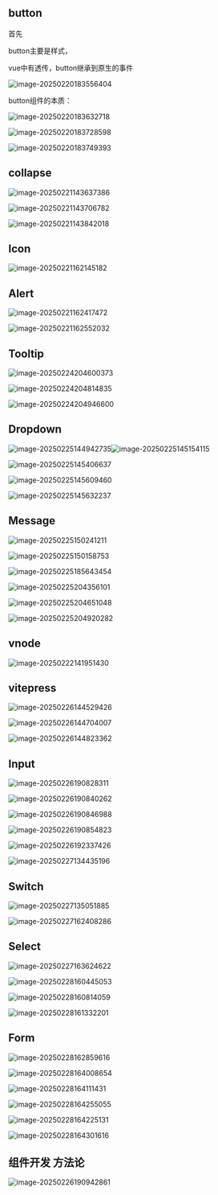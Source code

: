 ## button



首先

button主要是样式，

vue中有透传，button继承到原生的事件

![image-20250220183556404](C:\Users\lyq\AppData\Roaming\Typora\typora-user-images\image-20250220183556404.png)

button组件的本质：

![image-20250220183632718](C:\Users\lyq\AppData\Roaming\Typora\typora-user-images\image-20250220183632718.png)

![image-20250220183728598](C:\Users\lyq\AppData\Roaming\Typora\typora-user-images\image-20250220183728598.png)







![image-20250220183749393](C:\Users\lyq\AppData\Roaming\Typora\typora-user-images\image-20250220183749393.png)





## collapse

![image-20250221143637386](C:\Users\lyq\AppData\Roaming\Typora\typora-user-images\image-20250221143637386.png)

![image-20250221143706782](C:\Users\lyq\AppData\Roaming\Typora\typora-user-images\image-20250221143706782.png)

![image-20250221143842018](C:\Users\lyq\AppData\Roaming\Typora\typora-user-images\image-20250221143842018.png)

## Icon

![image-20250221162145182](C:\Users\lyq\AppData\Roaming\Typora\typora-user-images\image-20250221162145182.png)

## Alert

![image-20250221162417472](C:\Users\lyq\AppData\Roaming\Typora\typora-user-images\image-20250221162417472.png)

![image-20250221162552032](C:\Users\lyq\AppData\Roaming\Typora\typora-user-images\image-20250221162552032.png)

## Tooltip

![image-20250224204600373](C:\Users\lyq\AppData\Roaming\Typora\typora-user-images\image-20250224204600373.png)







![image-20250224204814835](C:\Users\lyq\AppData\Roaming\Typora\typora-user-images\image-20250224204814835.png)



![image-20250224204946600](C:\Users\lyq\AppData\Roaming\Typora\typora-user-images\image-20250224204946600.png)

## Dropdown

![image-20250225144942735](C:\Users\lyq\AppData\Roaming\Typora\typora-user-images\image-20250225144942735.png)![image-20250225145154115](C:\Users\lyq\AppData\Roaming\Typora\typora-user-images\image-20250225145154115.png)

![image-20250225145406637](C:\Users\lyq\AppData\Roaming\Typora\typora-user-images\image-20250225145406637.png)







![image-20250225145609460](C:\Users\lyq\AppData\Roaming\Typora\typora-user-images\image-20250225145609460.png)

![image-20250225145632237](C:\Users\lyq\AppData\Roaming\Typora\typora-user-images\image-20250225145632237.png)

## Message

![image-20250225150241211](C:\Users\lyq\AppData\Roaming\Typora\typora-user-images\image-20250225150241211.png)

![image-20250225150158753](C:\Users\lyq\AppData\Roaming\Typora\typora-user-images\image-20250225150158753.png)





![image-20250225185643454](C:\Users\lyq\AppData\Roaming\Typora\typora-user-images\image-20250225185643454.png)



![image-20250225204356101](C:\Users\lyq\AppData\Roaming\Typora\typora-user-images\image-20250225204356101.png)



![image-20250225204651048](C:\Users\lyq\AppData\Roaming\Typora\typora-user-images\image-20250225204651048.png)



![image-20250225204920282](C:\Users\lyq\AppData\Roaming\Typora\typora-user-images\image-20250225204920282.png)



















































































## vnode



![image-20250222141951430](C:\Users\lyq\AppData\Roaming\Typora\typora-user-images\image-20250222141951430.png)

## vitepress

![image-20250226144529426](C:\Users\lyq\AppData\Roaming\Typora\typora-user-images\image-20250226144529426.png)

![image-20250226144704007](C:\Users\lyq\AppData\Roaming\Typora\typora-user-images\image-20250226144704007.png)

![image-20250226144823362](C:\Users\lyq\AppData\Roaming\Typora\typora-user-images\image-20250226144823362.png)



## Input

![image-20250226190828311](C:\Users\lyq\AppData\Roaming\Typora\typora-user-images\image-20250226190828311.png)

![image-20250226190840262](C:\Users\lyq\AppData\Roaming\Typora\typora-user-images\image-20250226190840262.png)

![image-20250226190846988](C:\Users\lyq\AppData\Roaming\Typora\typora-user-images\image-20250226190846988.png)

![image-20250226190854823](C:\Users\lyq\AppData\Roaming\Typora\typora-user-images\image-20250226190854823.png)



![image-20250226192337426](C:\Users\lyq\AppData\Roaming\Typora\typora-user-images\image-20250226192337426.png)





![image-20250227134435196](C:\Users\lyq\AppData\Roaming\Typora\typora-user-images\image-20250227134435196.png)





## Switch

![image-20250227135051885](C:\Users\lyq\AppData\Roaming\Typora\typora-user-images\image-20250227135051885.png)

![image-20250227162408286](C:\Users\lyq\AppData\Roaming\Typora\typora-user-images\image-20250227162408286.png)



## Select

![image-20250227163624622](C:\Users\lyq\AppData\Roaming\Typora\typora-user-images\image-20250227163624622.png)

![image-20250228160445053](C:\Users\lyq\AppData\Roaming\Typora\typora-user-images\image-20250228160445053.png)

![image-20250228160814059](C:\Users\lyq\AppData\Roaming\Typora\typora-user-images\image-20250228160814059.png)



![image-20250228161332201](C:\Users\lyq\AppData\Roaming\Typora\typora-user-images\image-20250228161332201.png)





## Form

![image-20250228162859616](C:\Users\lyq\AppData\Roaming\Typora\typora-user-images\image-20250228162859616.png)

![image-20250228164008654](C:\Users\lyq\AppData\Roaming\Typora\typora-user-images\image-20250228164008654.png)

![image-20250228164111431](C:\Users\lyq\AppData\Roaming\Typora\typora-user-images\image-20250228164111431.png)

![image-20250228164255055](C:\Users\lyq\AppData\Roaming\Typora\typora-user-images\image-20250228164255055.png)



![image-20250228164225131](C:\Users\lyq\AppData\Roaming\Typora\typora-user-images\image-20250228164225131.png)

![image-20250228164301616](C:\Users\lyq\AppData\Roaming\Typora\typora-user-images\image-20250228164301616.png)











## 组件开发 方法论

![image-20250226190942861](C:\Users\lyq\AppData\Roaming\Typora\typora-user-images\image-20250226190942861.png)